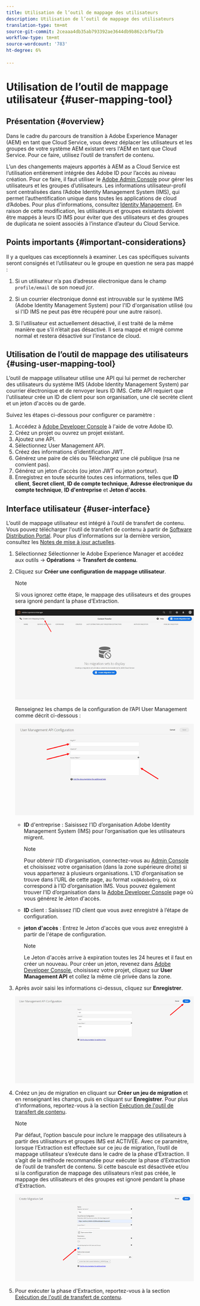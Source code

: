 ```yaml
---
title: Utilisation de l’outil de mappage des utilisateurs
description: Utilisation de l’outil de mappage des utilisateurs
translation-type: tm+mt
source-git-commit: 2ceaaa4db35ab793392ae3644db9b862cbf9af2b
workflow-type: tm+mt
source-wordcount: '783'
ht-degree: 6%

---
```



# Utilisation de l’outil de mappage utilisateur {#user-mapping-tool}

## Présentation {#overview}

Dans le cadre du parcours de transition à Adobe Experience Manager (AEM) en tant que Cloud Service, vous devez déplacer les utilisateurs et les groupes de votre système AEM existant vers l&#39;AEM en tant que Cloud Service. Pour ce faire, utilisez l’outil de transfert de contenu.

L’un des changements majeurs apportés à AEM as a Cloud Service est l’utilisation entièrement intégrée des Adobe ID pour l’accès au niveau création.  Pour ce faire, il faut utiliser le [Adobe Admin Console](https://helpx.adobe.com/fr/enterprise/using/admin-console.html) pour gérer les utilisateurs et les groupes d’utilisateurs. Les informations utilisateur-profil sont centralisées dans l’Adobe Identity Management System (IMS), qui permet l’authentification unique dans toutes les applications de cloud d’Adobes. Pour plus d&#39;informations, consultez [Identity Management](https://experienceleague.adobe.com/docs/experience-manager-cloud-service/overview/what-is-new-and-different.html?lang=en#identity-management). En raison de cette modification, les utilisateurs et groupes existants doivent être mappés à leurs ID IMS pour éviter que des utilisateurs et des groupes de duplicata ne soient associés à l’instance d’auteur du Cloud Service.

## Points importants {#important-considerations}

Il y a quelques cas exceptionnels à examiner. Les cas spécifiques suivants seront consignés et l’utilisateur ou le groupe en question ne sera pas mappé :

1. Si un utilisateur n’a pas d’adresse électronique dans le champ `profile/email` de son noeud *jcr*.

1. Si un courrier électronique donné est introuvable sur le système IMS (Adobe Identity Management System) pour l&#39;ID d&#39;organisation utilisé (ou si l&#39;ID IMS ne peut pas être récupéré pour une autre raison).

1. Si l’utilisateur est actuellement désactivé, il est traité de la même manière que s’il n’était pas désactivé. Il sera mappé et migré comme normal et restera désactivé sur l’instance de cloud.

## Utilisation de l’outil de mappage des utilisateurs {#using-user-mapping-tool}

L’outil de mappage utilisateur utilise une API qui lui permet de rechercher des utilisateurs du système IMS (Adobe Identity Management System) par courrier électronique et de renvoyer leurs ID IMS. Cette API requiert que l&#39;utilisateur crée un ID de client pour son organisation, une clé secrète client et un jeton d&#39;accès ou de garde.

Suivez les étapes ci-dessous pour configurer ce paramètre :

1. Accédez à [Adobe Developer Console](https://console.adobe.io) à l&#39;aide de votre Adobe ID.
1. Créez un projet ou ouvrez un projet existant.
1. Ajoutez une API.
1. Sélectionnez User Management API.
1. Créez des informations d’identification JWT.
1. Générez une paire de clés ou Téléchargez une clé publique (rsa ne convient pas).
1. Générez un jeton d&#39;accès (ou jeton JWT ou jeton porteur).
1. Enregistrez en toute sécurité toutes ces informations, telles que **ID client**, **Secret client**, **ID de compte technique**, **Adresse électronique du compte technique**, **ID d&#39;entreprise** et **Jeton d&#39;accès**.

## Interface utilisateur {#user-interface}

L’outil de mappage utilisateur est intégré à l’outil de transfert de contenu. Vous pouvez télécharger l&#39;outil de transfert de contenu à partir de [Software Distribution Portal](https://experience.adobe.com/#/downloads/content/software-distribution/en/aemcloud.html). Pour plus d&#39;informations sur la dernière version, consultez les [Notes de mise à jour actuelles](/help/release-notes/release-notes-cloud/release-notes-current.md).

1. Sélectionnez Sélectionner le Adobe Experience Manager et accédez aux outils -> **Opérations** -> **Transfert de contenu**.
1. Cliquez sur **Créer une configuration de mappage utilisateur**.

   >[!NOTE]
   >Si vous ignorez cette étape, le mappage des utilisateurs et des groupes sera ignoré pendant la phase d’Extraction.

   ![image](/help/move-to-cloud-service/content-transfer-tool/assets-user-mapping/user-mapping-1.png)

   Renseignez les champs de la configuration de l’API User Management comme décrit ci-dessous :

   ![image](/help/move-to-cloud-service/content-transfer-tool/assets-user-mapping/user-mapping-2.png)

   * **ID** d&#39;entreprise : Saisissez l’ID d’organisation Adobe Identity Management System (IMS) pour l’organisation que les utilisateurs migrent.

      >[!NOTE]
      >Pour obtenir l’ID d’organisation, connectez-vous au [Admin Console](https://adminconsole.adobe.com/) et choisissez votre organisation (dans la zone supérieure droite) si vous appartenez à plusieurs organisations. L’ID d’organisation se trouve dans l’URL de cette page, au format `xx@AdobeOrg`, où xx correspond à l’ID d’organisation IMS.  Vous pouvez également trouver l’ID d’organisation dans la [Adobe Developer Console](https://console.adobe.io) page où vous générez le Jeton d&#39;accès.

   * **ID** client : Saisissez l’ID client que vous avez enregistré à l’étape de configuration.

   * **jeton d&#39;accès** : Entrez le Jeton d&#39;accès que vous avez enregistré à partir de l&#39;étape de configuration.

      >[!NOTE]
      >Le Jeton d&#39;accès arrive à expiration toutes les 24 heures et il faut en créer un nouveau. Pour créer un jeton, revenez dans [Adobe Developer Console](https://console.adobe.io), choisissez votre projet, cliquez sur **User Management API** et collez la même clé privée dans la zone.

1. Après avoir saisi les informations ci-dessus, cliquez sur **Enregistrer**.

   ![image](/help/move-to-cloud-service/content-transfer-tool/assets-user-mapping/user-mapping-3.png)


1. Créez un jeu de migration en cliquant sur **Créer un jeu de migration** et en renseignant les champs, puis en cliquant sur **Enregistrer**. Pour plus d&#39;informations, reportez-vous à la section [Exécution de l&#39;outil de transfert de contenu](/help/move-to-cloud-service/content-transfer-tool/using-content-transfer-tool.md#running-tool).

   >[!NOTE]
   >Par défaut, l’option bascule pour inclure le mappage des utilisateurs à partir des utilisateurs et groupes IMS est ACTIVÉE. Avec ce paramètre, lorsque l’Extraction est effectuée sur ce jeu de migration, l’outil de mappage utilisateur s’exécute dans le cadre de la phase d’Extraction. Il s’agit de la méthode recommandée pour exécuter la phase d’Extraction de l’outil de transfert de contenu. Si cette bascule est désactivée et/ou si la configuration de mappage des utilisateurs n’est pas créée, le mappage des utilisateurs et des groupes est ignoré pendant la phase d’Extraction.

   ![image](/help/move-to-cloud-service/content-transfer-tool/assets-user-mapping/user-mapping-4.png)

1. Pour exécuter la phase d&#39;Extraction, reportez-vous à la section [Exécution de l&#39;outil de transfert de contenu](/help/move-to-cloud-service/content-transfer-tool/using-content-transfer-tool.md#running-tool).



